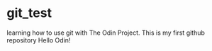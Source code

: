 # git_test
learning how to use git with The Odin Project. This is my first github repository
Hello Odin!
